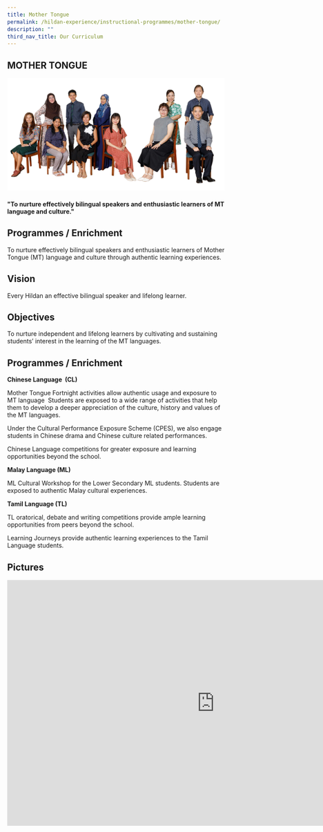 ```yaml
---
title: Mother Tongue
permalink: /hildan-experience/instructional-programmes/mother-tongue/
description: ""
third_nav_title: Our Curriculum
---
```

MOTHER TONGUE
-------------

![](/images/Staff/mother%20tongue.jpg)


#### "To nurture effectively bilingual speakers and enthusiastic learners of MT language and culture."



Programmes / Enrichment&nbsp;
------------------------

To nurture effectively bilingual speakers and enthusiastic learners of Mother Tongue (MT) language and culture through authentic learning experiences.

Vision
------

Every Hildan an effective bilingual speaker and lifelong learner.  
  

Objectives
----------

To nurture independent and lifelong learners by cultivating and sustaining students’ interest in the learning of the MT languages.  
  

Programmes / Enrichment&nbsp;
------------------------

**Chinese Language&nbsp; (CL)**

  

Mother Tongue Fortnight activities allow authentic usage and exposure to MT language&nbsp; Students are exposed to a wide range of activities that help them to develop a deeper appreciation of the culture, history and values of the MT languages.

  

Under the Cultural Performance Exposure Scheme (CPES), we also engage students in Chinese drama and Chinese culture related performances.

  

Chinese Language competitions for greater exposure and learning opportunities beyond the school.

  

**Malay Language (ML)**&nbsp;

ML Cultural Workshop for the Lower Secondary ML students. Students are exposed to authentic Malay cultural experiences.

  

**Tamil Language (TL)**

TL oratorical, debate and writing competitions provide ample learning opportunities from peers beyond the school.

  

Learning Journeys provide authentic learning experiences to the Tamil Language students.


Pictures
--------

<iframe allowfullscreen="true" height="569" width="960" frameborder="0" src="https://docs.google.com/presentation/d/e/2PACX-1vTQc3D9tv1xnmaSPcMFq49sLqRgnDFbawUl_k7PEc5ibC9VfvcNuWD7oY6MKlwebgTiIq1gHFZtP316/embed?start=true&amp;loop=true&amp;delayms=5000"></iframe>
